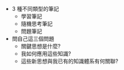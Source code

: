 - 3 種不同類型的筆記
    - 學習筆記
    - 隨機思考筆記
    - 問題筆記
- 問自己這三個問題
    - 關鍵思想是什麼?
    - 我如何應用這些知識?
    - 這些新思想與我已有的知識體系有何關聯?
